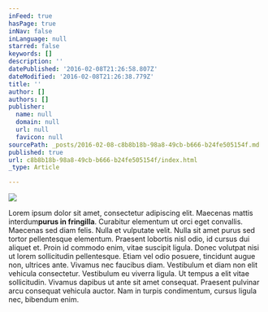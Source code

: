 ```yaml
---
inFeed: true
hasPage: true
inNav: false
inLanguage: null
starred: false
keywords: []
description: ''
datePublished: '2016-02-08T21:26:58.807Z'
dateModified: '2016-02-08T21:26:38.779Z'
title: ''
author: []
authors: []
publisher:
  name: null
  domain: null
  url: null
  favicon: null
sourcePath: _posts/2016-02-08-c8b8b18b-98a8-49cb-b666-b24fe505154f.md
published: true
url: c8b8b18b-98a8-49cb-b666-b24fe505154f/index.html
_type: Article

---
```

![](https://the-grid-user-content.s3-us-west-2.amazonaws.com/805f0df2-483c-4dfc-af14-f5461b71cac4.png)

Lorem ipsum dolor sit amet, consectetur adipiscing elit. Maecenas mattis interdum**purus in fringilla**. Curabitur elementum ut orci eget convallis. Maecenas sed diam felis. Nulla et vulputate velit. Nulla sit amet purus sed tortor pellentesque elementum. Praesent lobortis nisl odio, id cursus dui aliquet et. Proin id commodo enim, vitae suscipit ligula. Donec volutpat nisi ut lorem sollicitudin pellentesque. Etiam vel odio posuere, tincidunt augue non, ultrices ante. Vivamus nec faucibus diam. Vestibulum et diam non elit vehicula consectetur. Vestibulum eu viverra ligula. Ut tempus a elit vitae sollicitudin. Vivamus dapibus ut ante sit amet consequat. Praesent pulvinar arcu consequat vehicula auctor. Nam in turpis condimentum, cursus ligula nec, bibendum enim.